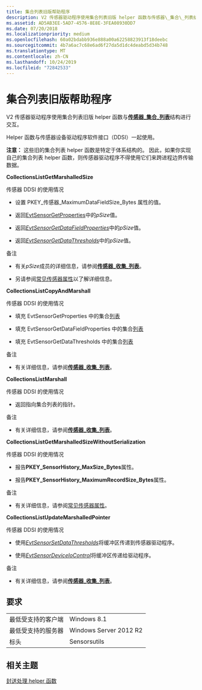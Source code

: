 ```yaml
---
title: 集合列表旧版帮助程序
description: V2 传感器驱动程序使用集合列表旧版 helper 函数与传感器\_集合\_列表结构进行交互。
ms.assetid: AD5AB3EE-5AD7-4576-8E8E-3FEA08930DD7
ms.date: 07/20/2018
ms.localizationpriority: medium
ms.openlocfilehash: 60a02bdabb936e888a00a62258823913f18deebc
ms.sourcegitcommit: 4b7a6ac7c68e6ad6f27da5d1dc4deabd5d34b748
ms.translationtype: MT
ms.contentlocale: zh-CN
ms.lasthandoff: 10/24/2019
ms.locfileid: "72842533"
---
```

# <a name="collection-list-legacy-helpers"></a>集合列表旧版帮助程序


V2 传感器驱动程序使用集合列表旧版 helper 函数与[**传感器\_集合\_列表**](https://docs.microsoft.com/windows-hardware/drivers/ddi/sensorsdef/ns-sensorsdef-sensor_collection_list)结构进行交互。

Helper 函数与传感器设备驱动程序软件接口（DDSI）一起使用。

**注意：** 这些旧的集合列表 helper 函数是特定于体系结构的。 因此，如果你实现自己的集合列表 helper 函数，则传感器驱动程序不得使用它们来跨进程边界传输数据。

**CollectionsListGetMarshalledSize**

传感器 DDSI 的使用情况

-   设置 PKEY\_传感器\_MaximumDataFieldSize\_Bytes 属性的值。

-   返回[EvtSensorGetProperties](https://docs.microsoft.com/windows-hardware/drivers/ddi/sensorscx/ns-sensorscx-_sensor_controller_config)中的*pSize*值。

-   返回[*EvtSensorGetDataFieldProperties*](https://docs.microsoft.com/windows-hardware/drivers/ddi/sensorscx/ns-sensorscx-_sensor_controller_config)中的*pSize*值。

-   返回[*EvtSensorGetDataThresholds*](https://docs.microsoft.com/windows-hardware/drivers/ddi/sensorscx/ns-sensorscx-_sensor_controller_config)中的*pSize*值。

备注

-   有关*pSize*成员的详细信息，请参阅[**传感器\_收集\_列表**](https://docs.microsoft.com/windows-hardware/drivers/ddi/sensorsdef/ns-sensorsdef-sensor_collection_list)。

-   另请参阅[常见传感器属性](common-sensor-properties.md)以了解详细信息。

**CollectionsListCopyAndMarshall**

传感器 DDSI 的使用情况

-   填充 EvtSensorGetProperties 中的集合[列表](https://docs.microsoft.com/windows-hardware/drivers/ddi/sensorscx/ns-sensorscx-_sensor_controller_config)

-   填充 EvtSensorGetDataFieldProperties 中的集合[列表](https://docs.microsoft.com/windows-hardware/drivers/ddi/sensorscx/ns-sensorscx-_sensor_controller_config)

-   填充 EvtSensorGetDataThresholds 中的集合[列表](https://docs.microsoft.com/windows-hardware/drivers/ddi/sensorscx/ns-sensorscx-_sensor_controller_config)

备注

-   有关详细信息，请参阅[**传感器\_收集\_列表**](https://docs.microsoft.com/windows-hardware/drivers/ddi/sensorsdef/ns-sensorsdef-sensor_collection_list)。

**CollectionsListMarshall**

传感器 DDSI 的使用情况

-   返回指向集合列表的指针。

备注

-   有关详细信息，请参阅[**传感器\_收集\_列表**](https://docs.microsoft.com/windows-hardware/drivers/ddi/sensorsdef/ns-sensorsdef-sensor_collection_list)。

**CollectionsListGetMarshalledSizeWithoutSerialization**

传感器 DDSI 的使用情况

-   报告**PKEY\_SensorHistory\_MaxSize\_Bytes**属性。

-   报告**PKEY\_SensorHistory\_MaximumRecordSize\_Bytes**属性。

备注

-   有关详细信息，请参阅[常见传感器属性](common-sensor-properties.md)。

**CollectionsListUpdateMarshalledPointer**

传感器 DDSI 的使用情况

-   使用[*EvtSensorSetDataThresholds*](https://docs.microsoft.com/windows-hardware/drivers/ddi/sensorscx/ns-sensorscx-_sensor_controller_config)将缓冲区传递到传感器驱动程序。

-   使用[*EvtSensorDeviceIoControl*](https://docs.microsoft.com/windows-hardware/drivers/ddi/sensorscx/ns-sensorscx-_sensor_controller_config)将缓冲区传递给驱动程序。

备注

-   有关详细信息，请参阅[**传感器\_收集\_列表**](https://docs.microsoft.com/windows-hardware/drivers/ddi/sensorsdef/ns-sensorsdef-sensor_collection_list)。

## <a name="requirements"></a>要求

|                          |                        |
|--------------------------|------------------------|
| 最低受支持的客户端 | Windows 8.1            |
| 最低受支持的服务器 | Windows Server 2012 R2 |
| 标头                   | Sensorsutils         |

 

## <a name="related-topics"></a>相关主题


[封送处理 helper 函数](marshalling-helper-functions.md)

 

 






